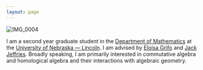 ```yaml
---
layout: page
---
```


![IMG_0004](https://github.com/user-attachments/assets/deee20c9-e084-4caf-9bb8-c79ff9575451)

I am a second year graduate student in the [Department of Mathematics](https://math.unl.edu) at the [University of Nebraska — Lincoln](https://www.unl.edu). I am advised by [Eloísa Grifo](https://eloisagrifo.github.io) and [Jack Jeffries](https://jack-jeffries.github.io). Broadly speaking, I am primarily interested in commutative algebra and homological algebra and their interactions with algebraic geometry. 
